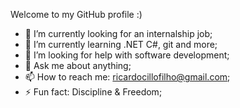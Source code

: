 Welcome to my GitHub profile :)

- 🔭 I’m currently looking for an internalship job;
- 🌱 I’m currently learning .NET C#, git and more;
- 🤔 I’m looking for help with software development;
- 💬 Ask me about anything;
- 📫 How to reach me: ricardocillofilho@gmail.com;
- ⚡ Fun fact: Discipline & Freedom;

